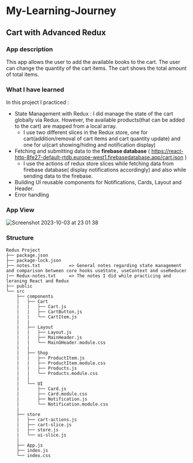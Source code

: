 # My-Learning-Journey
## Cart with Advanced Redux
### App description
This app allows the user to add the available books to the cart. The user can change the quantity of the cart items. The cart shows the total amount of total items. 

### What I have learned
In this project I practiced :
* State Management with Redux : I did manage the state of the cart globally via Redux. However, the available products(that can be added to the cart) are mapped from a local array.
  - I use two different slices in the Redux store, one for cart(addition/removal of cart items and cart quantity update) and one for ui(cart showing/hiding and notification display)
* Fetching and submitting data to the **firebase database** ( https://react-http-8fe27-default-rtdb.europe-west1.firebasedatabase.app/cart.json )
  - I use the actions of redux store slices while fetching data from firebase database( display notifications accordingly) and also while sending data to the firebase.
* Building UI reusable components for Notifications, Cards, Layout and Header.
* Error handling

### App View
![Screenshot 2023-10-03 at 23 01 38](https://github.com/ciubiadi/My-Learning-Journey/assets/46215033/8f4bb255-f905-4db4-b8dd-be1939b23c21)

### Structure
```
Redux Project
├── package.json
├── package-lock.json
├── notes.txt           => General notes regarding state management and comparison between core hooks useState, useContext and useReducer 
|── Redux-notes.txt     => The notes I did while practicing and leraning React and Redux
├── public
└── src
    ├── components
    |   ├── Cart
    |   |   ├── Cart.js
    |   |   ├── CartButton.js
    |   |   └── CartItem.js
    |   |
    |   ├── Layout
    |   |   ├── Layout.js
    |   |   ├── MainHeader.js
    |   |   └── MainGHeader.module.css
    |   |
    |   ├── Shop
    |   |   ├── ProductItem.js
    |   |   ├── ProductItem.module.css
    |   |   ├── Products.js
    |   |   └── Products.module.css
    |   |   
    |   └── UI
    |       ├── Card.js
    |       ├── Card.module.css
    |       ├── Notification.js
    |       └── Notification.module.css
    |
    ├── store
    |   ├── cart-actions.js
    |   ├── cart-slice.js
    |   ├── store.js
    |   └── ui-slice.js
    |
    ├── App.js
    ├── index.js
    └── index.css
```
